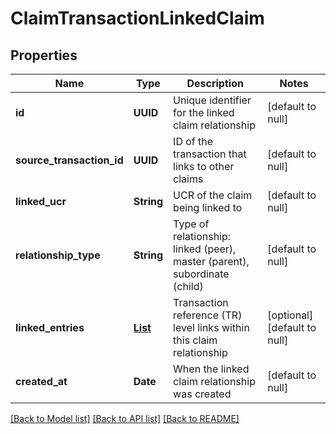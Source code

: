 # ClaimTransactionLinkedClaim
## Properties

| Name | Type | Description | Notes |
|------------ | ------------- | ------------- | -------------|
| **id** | **UUID** | Unique identifier for the linked claim relationship | [default to null] |
| **source\_transaction\_id** | **UUID** | ID of the transaction that links to other claims | [default to null] |
| **linked\_ucr** | **String** | UCR of the claim being linked to | [default to null] |
| **relationship\_type** | **String** | Type of relationship: linked (peer), master (parent), subordinate (child) | [default to null] |
| **linked\_entries** | [**List**](ClaimTransactionLinkedEntry.md) | Transaction reference (TR) level links within this claim relationship | [optional] [default to null] |
| **created\_at** | **Date** | When the linked claim relationship was created | [default to null] |

[[Back to Model list]](../README.md#documentation-for-models) [[Back to API list]](../README.md#documentation-for-api-endpoints) [[Back to README]](../README.md)

